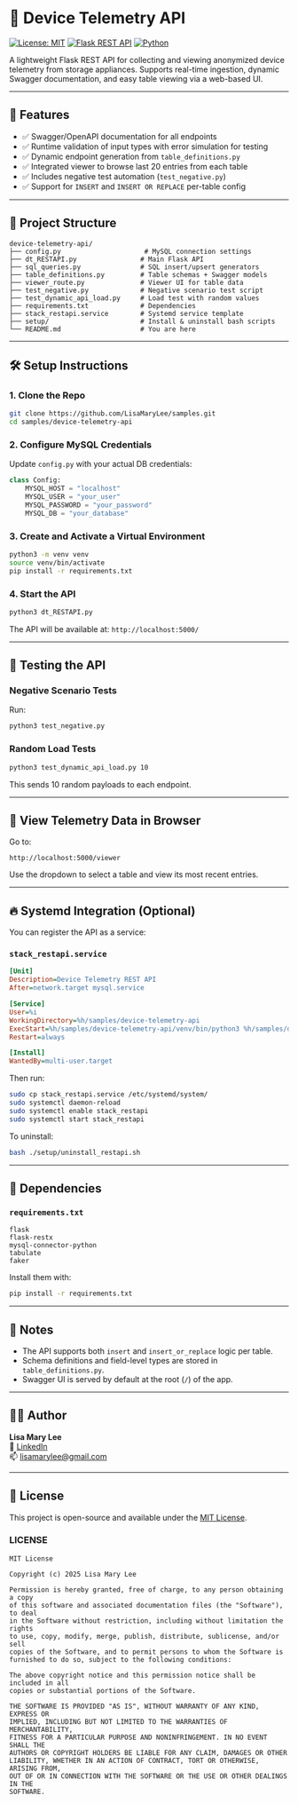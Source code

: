 # 📡 Device Telemetry API

[![License: MIT](https://img.shields.io/badge/License-MIT-yellow.svg)](https://opensource.org/licenses/MIT) 
[![Flask REST API](https://img.shields.io/badge/Framework-Flask-blue.svg)](https://flask.palletsprojects.com/) 
[![Python](https://img.shields.io/badge/Python-3.7%2B-green.svg)](https://www.python.org/downloads/)

A lightweight Flask REST API for collecting and viewing anonymized device telemetry from storage appliances. Supports real-time ingestion, dynamic Swagger documentation, and easy table viewing via a web-based UI.

---

## 🚀 Features

- ✅ Swagger/OpenAPI documentation for all endpoints
- ✅ Runtime validation of input types with error simulation for testing
- ✅ Dynamic endpoint generation from `table_definitions.py`
- ✅ Integrated viewer to browse last 20 entries from each table
- ✅ Includes negative test automation (`test_negative.py`)
- ✅ Support for `INSERT` and `INSERT OR REPLACE` per-table config

---

## 📁 Project Structure

```
device-telemetry-api/
├── config.py                     # MySQL connection settings
├── dt_RESTAPI.py                # Main Flask API
├── sql_queries.py               # SQL insert/upsert generators
├── table_definitions.py         # Table schemas + Swagger models
├── viewer_route.py              # Viewer UI for table data
├── test_negative.py             # Negative scenario test script
├── test_dynamic_api_load.py     # Load test with random values
├── requirements.txt             # Dependencies
├── stack_restapi.service        # Systemd service template
├── setup/                       # Install & uninstall bash scripts
└── README.md                    # You are here
```

---

## 🛠️ Setup Instructions

### 1. Clone the Repo
```bash
git clone https://github.com/LisaMaryLee/samples.git
cd samples/device-telemetry-api
```

### 2. Configure MySQL Credentials
Update `config.py` with your actual DB credentials:
```python
class Config:
    MYSQL_HOST = "localhost"
    MYSQL_USER = "your_user"
    MYSQL_PASSWORD = "your_password"
    MYSQL_DB = "your_database"
```

### 3. Create and Activate a Virtual Environment
```bash
python3 -m venv venv
source venv/bin/activate
pip install -r requirements.txt
```

### 4. Start the API
```bash
python3 dt_RESTAPI.py
```

The API will be available at: `http://localhost:5000/`

---

## 🧪 Testing the API

### Negative Scenario Tests
Run:
```bash
python3 test_negative.py
```

### Random Load Tests
```bash
python3 test_dynamic_api_load.py 10
```
This sends 10 random payloads to each endpoint.

---

## 👀 View Telemetry Data in Browser

Go to:
```
http://localhost:5000/viewer
```
Use the dropdown to select a table and view its most recent entries.

---

## 🔥 Systemd Integration (Optional)

You can register the API as a service:

### `stack_restapi.service`
```ini
[Unit]
Description=Device Telemetry REST API
After=network.target mysql.service

[Service]
User=%i
WorkingDirectory=%h/samples/device-telemetry-api
ExecStart=%h/samples/device-telemetry-api/venv/bin/python3 %h/samples/device-telemetry-api/dt_RESTAPI.py
Restart=always

[Install]
WantedBy=multi-user.target
```

Then run:
```bash
sudo cp stack_restapi.service /etc/systemd/system/
sudo systemctl daemon-reload
sudo systemctl enable stack_restapi
sudo systemctl start stack_restapi
```

To uninstall:
```bash
bash ./setup/uninstall_restapi.sh
```

---

## 📎 Dependencies

### `requirements.txt`
```text
flask
flask-restx
mysql-connector-python
tabulate
faker
```
Install them with:
```bash
pip install -r requirements.txt
```

---

## 📌 Notes

- The API supports both `insert` and `insert_or_replace` logic per table.
- Schema definitions and field-level types are stored in `table_definitions.py`.
- Swagger UI is served by default at the root (`/`) of the app.

---

## 🧑‍💻 Author

**Lisa Mary Lee**  
💼 [LinkedIn](https://www.linkedin.com/in/lisamarylee)  
📫 lisamarylee@gmail.com

---

## 📜 License

This project is open-source and available under the [MIT License](LICENSE).

### LICENSE
```text
MIT License

Copyright (c) 2025 Lisa Mary Lee

Permission is hereby granted, free of charge, to any person obtaining a copy
of this software and associated documentation files (the "Software"), to deal
in the Software without restriction, including without limitation the rights
to use, copy, modify, merge, publish, distribute, sublicense, and/or sell
copies of the Software, and to permit persons to whom the Software is
furnished to do so, subject to the following conditions:

The above copyright notice and this permission notice shall be included in all
copies or substantial portions of the Software.

THE SOFTWARE IS PROVIDED "AS IS", WITHOUT WARRANTY OF ANY KIND, EXPRESS OR
IMPLIED, INCLUDING BUT NOT LIMITED TO THE WARRANTIES OF MERCHANTABILITY,
FITNESS FOR A PARTICULAR PURPOSE AND NONINFRINGEMENT. IN NO EVENT SHALL THE
AUTHORS OR COPYRIGHT HOLDERS BE LIABLE FOR ANY CLAIM, DAMAGES OR OTHER
LIABILITY, WHETHER IN AN ACTION OF CONTRACT, TORT OR OTHERWISE, ARISING FROM,
OUT OF OR IN CONNECTION WITH THE SOFTWARE OR THE USE OR OTHER DEALINGS IN THE
SOFTWARE.
```
